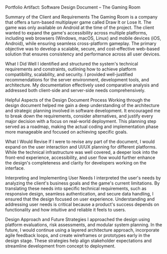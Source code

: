 Portfolio Artifact: Software Design Document – The Gaming Room

Summary of the Client and Requirements
The Gaming Room is a company that offers a turn-based multiplayer game called Draw It or Lose It. 
The game was only available on Android at the time of the project. 
The client wanted to expand the game's accessibility across multiple platforms, including web browsers (Windows, macOS, Linux) and mobile devices (iOS, Android), while ensuring seamless cross-platform gameplay. 
The primary objective was to develop a scalable, secure, and cost-effective web-based solution that ensures consistency and performance across all user devices.

What I Did Well
I identified and structured the system's technical requirements and constraints, outlining how to achieve platform compatibility, scalability, and security. 
I provided well-justified recommendations for the server environment, development tools, and architecture. 
My documentation effectively used comparative analysis and addressed both client-side and server-side needs comprehensively.

Helpful Aspects of the Design Document Process
Working through the design document helped me gain a deep understanding of the architecture and strategic planning involved in software development. 
It encouraged me to break down the requirements, consider alternatives, and justify every major decision with a focus on real-world deployment. 
This planning step served as a roadmap, making the actual coding and implementation phase more manageable and focused on achieving specific goals.

What I Would Revise
If I were to revise any part of the document, I would expand on the user interaction and UI/UX planning for different platforms. 
While the technical infrastructure was well covered, a deeper look into the front-end experience, accessibility, and user flow would further enhance the design's completeness and clarity for developers working on the interface.

Interpreting and Implementing User Needs
I interpreted the user's needs by analyzing the client's business goals and the game's current limitations. 
By translating these needs into specific technical requirements, such as responsive design, seamless authentication, and secure data handling, I ensured that the design focused on user experience. 
Understanding and addressing user needs is critical because a product's success depends on functionality and how intuitive and reliable it feels to users.

Design Approach and Future Strategies
I approached the design using platform evaluations, risk assessments, and modular system planning. 
In the future, I would continue using a layered architecture approach, incorporate agile feedback loops, and create wireframes or prototypes early in the design stage. 
These strategies help align stakeholder expectations and streamline development from concept to deployment.
